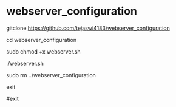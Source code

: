 # webserver_configuration

gitclone https://github.com/tejaswi4183/webserver_configuration

cd webserver_configuration

sudo chmod +x webserver.sh

./webserver.sh

sudo rm ../webserver_configuration

exit

#exit
